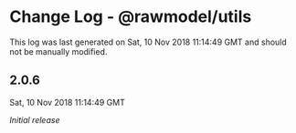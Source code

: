 # Change Log - @rawmodel/utils

This log was last generated on Sat, 10 Nov 2018 11:14:49 GMT and should not be manually modified.

## 2.0.6
Sat, 10 Nov 2018 11:14:49 GMT

*Initial release*


